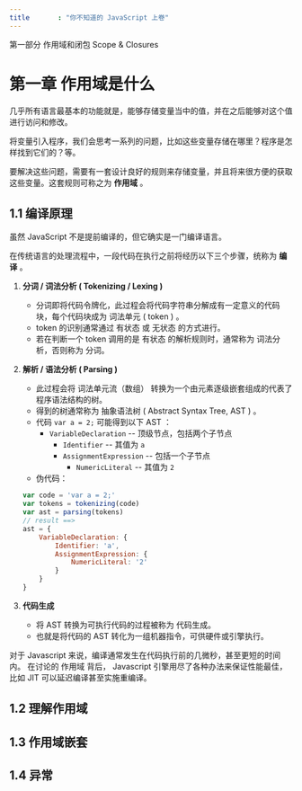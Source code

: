 ```yaml
---
title       : "你不知道的 JavaScript 上卷"
---
```


第一部分 作用域和闭包 Scope & Closures

第一章 作用域是什么
================

几乎所有语言最基本的功能就是，能够存储变量当中的值，并在之后能够对这个值进行访问和修改。

将变量引入程序，我们会思考一系列的问题，比如这些变量存储在哪里？程序是怎样找到它们的？等。

要解决这些问题，需要有一套设计良好的规则来存储变量，并且将来很方便的获取这些变量。这套规则可称之为 **作用域** 。

## 1.1 编译原理

虽然 JavaScript 不是提前编译的，但它确实是一门编译语言。

在传统语言的处理流程中，一段代码在执行之前将经历以下三个步骤，统称为 **编译** 。

1. **分词 / 词法分析 ( Tokenizing / Lexing )**

    - 分词即将代码令牌化，此过程会将代码字符串分解成有一定意义的代码块，每个代码块成为 词法单元 ( token ) 。
    - token 的识别通常通过 有状态 或 无状态 的方式进行。
    - 若在判断一个 token 调用的是 有状态 的解析规则时，通常称为 词法分析，否则称为 分词。

2. **解析 / 语法分析 ( Parsing )**

    - 此过程会将 词法单元流（数组） 转换为一个由元素逐级嵌套组成的代表了程序语法结构的树。
    - 得到的树通常称为 抽象语法树 ( Abstract Syntax Tree, AST ) 。
    - 代码 `var a = 2;` 可能得到以下 AST ：
        - `VariableDeclaration` -- 顶级节点，包括两个子节点
            - `Identifier` -- 其值为 `a`
            - `AssignmentExpression` -- 包括一个子节点
                - `NumericLiteral` -- 其值为 `2`
    - 伪代码：

    ```js
    var code = 'var a = 2;'
    var tokens = tokenizing(code)
    var ast = parsing(tokens)
    // result ==>
    ast = {
        VariableDeclaration: {
            Identifier: 'a',
            AssignmentExpression: {
                NumericLiteral: '2'
            }
        }
    }
    ```

3. **代码生成**

    - 将 AST 转换为可执行代码的过程被称为 代码生成。
    - 也就是将代码的 AST 转化为一组机器指令，可供硬件或引擎执行。

对于 Javascript 来说，编译通常发生在代码执行前的几微秒，甚至更短的时间内。
在讨论的 作用域 背后， Javascript 引擎用尽了各种办法来保证性能最佳，
比如 JIT 可以延迟编译甚至实施重编译。

## 1.2 理解作用域

## 1.3 作用域嵌套

## 1.4 异常

